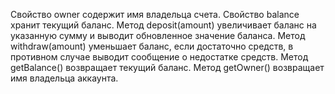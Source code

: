 Свойство owner содержит имя владельца счета.
Свойство balance хранит текущий баланс.
Метод deposit(amount) увеличивает баланс на указанную сумму и выводит обновленное значение баланса.
Метод withdraw(amount) уменьшает баланс, если достаточно средств, в противном случае выводит сообщение о недостатке средств.
Метод getBalance() возвращает текущий баланс.
Метод getOwner() возвращает имя владельца аккаунта.